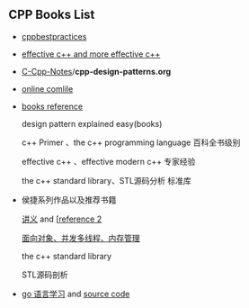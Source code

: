 ## CPP Books List

- [cppbestpractices](https://github.com/lefticus/cppbestpractices)

- [effective c++ and more effective c++](https://github.com/vpreethamkashyap/Library)

- [C-Cpp-Notes](https://github.com/caiorss/C-Cpp-Notes)/**cpp-design-patterns.org**

- [online comlile](https://rextester.com/SJWB72590)

- [books reference]([https://github.com/billhhh/The-C-Book/blob/master/Effective%2BC%2B%2B%2B%E7%AC%AC2%E7%89%88(%E4%B8%AD%E6%96%87%E7%89%88).pdf](https://github.com/billhhh/The-C-Book/blob/master/Effective%2BC%2B%2B%2B第2版(中文版).pdf))

  design pattern explained easy(books)

  c++ Primer 、the c++ programming language 百科全书级别

  effective c++ 、effective modern c++ 专家经验

  the c++ standard library、STL源码分析  标准库

- 侯捷系列作品以及推荐书籍

  [讲义](https://miaopei.github.io/2019/09/03/Program-C/HouJieCPlus/) and [[reference 2](https://github.com/harvestlamb/Cpp_houjie)

  [面向对象、并发多线程、内存管理](https://github.com/FangYang970206/Cpp-Notes)
  
  the c++ standard library 
  
  STL源码剖析
  
  
  
- [go 语言学习](https://github.com/rubyhan1314/Golang-100-Days/blob/master/Day01-15(Go%E8%AF%AD%E8%A8%80%E5%9F%BA%E7%A1%80)/day01_%E7%AC%AC5%E8%8A%82_Go%E8%AF%AD%E8%A8%80%E7%9A%84%E4%BC%98%E5%8A%BF%E5%92%8C%E5%85%B6%E4%BB%96%E8%AF%AD%E8%A8%80%E7%9A%84%E5%AF%B9%E6%AF%94.md) and [source code](https://github.com/rubyhan1314/go_foundation)

  

  

  

  

  

